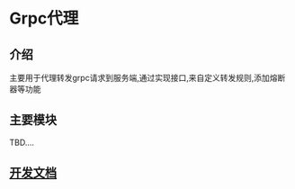 Grpc代理
=============

## 介绍

主要用于代理转发grpc请求到服务端,通过实现接口,来自定义转发规则,添加熔断器等功能

## 主要模块
TBD....

## [开发文档]()
